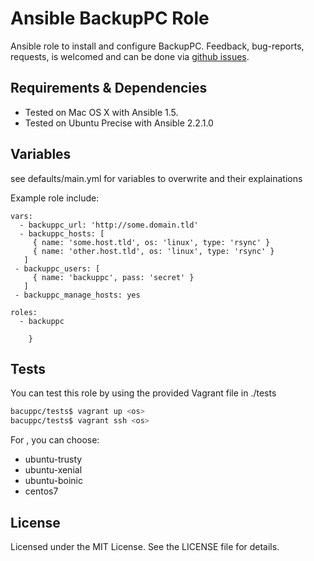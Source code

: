 # Ansible BackupPC Role #

Ansible role to install and configure BackupPC. Feedback, bug-reports, requests,
is welcomed and can be done via
[github issues](https://github.com/New-Edge-Engineering/ansible-ansible/issues).

## Requirements & Dependencies ##
- Tested on Mac OS X with Ansible 1.5.
- Tested on Ubuntu Precise with Ansible 2.2.1.0

## Variables ##
see defaults/main.yml for variables to overwrite and their explainations

Example role include:
```
vars:
  - backuppc_url: 'http://some.domain.tld'
  - backuppc_hosts: [
     { name: 'some.host.tld', os: 'linux', type: 'rsync' }
     { name: 'other.host.tld', os: 'linux', type: 'rsync' }
   ]
 - backuppc_users: [ 
     { name: 'backuppc', pass: 'secret' }
   ]
 - backuppc_manage_hosts: yes
 
roles:
  - backuppc

    }
```

## Tests ##
You can test this role by using the provided Vagrant file in ./tests

```bash
bacuppc/tests$ vagrant up <os>
bacuppc/tests$ vagrant ssh <os>
```

For <os>, you can choose:
* ubuntu-trusty
* ubuntu-xenial
* ubuntu-boinic
* centos7 

## License ##

Licensed under the MIT License. See the LICENSE file for details.
